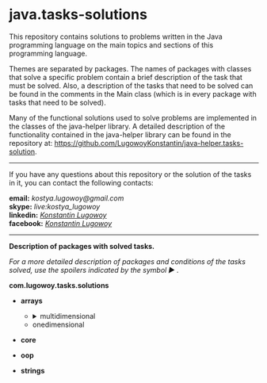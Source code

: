 # java.tasks-solutions

This repository contains solutions to problems written in the Java programming language on the main topics and sections of this programming language.

Themes are separated by packages. The names of packages with classes that solve a specific problem contain a brief description of the task that must be solved. Also, a description of the tasks that need to be solved can be found in the comments in the Main class (which is in every package with tasks that need to be solved).

Many of the functional solutions used to solve problems are implemented in the classes of the java-helper library. A detailed description of the functionality contained in the java-helper library can be found in the repository at: https://github.com/LugowoyKonstantin/java-helper.tasks-solution.

---

If you have any questions about this repository or the solution of the tasks in it, you can contact the following contacts:

**email:** _kostya.lugowoy@gmail.com_  
**skype:** _live:kostya_lugowoy_  
**linkedin:** _[Konstantin Lugowoy](https://www.linkedin.com/in/lugowoy-konstantin/)_  
**facebook:** _[Konstantin Lugowoy](https://www.facebook.com/lugowoy.konstantin)_  

---

**Description of packages with solved tasks.**

_For a more detailed description of packages and conditions of the tasks solved,
use the spoilers indicated by the symbol ► ._

**com.lugowoy.tasks.solutions** <br> 
* **arrays**
    * <details>
        <summary>multidimensional</summary><br>
        <details>
            <summary>1) calculateMatrixDeterminant</summary>
                <blockquote> Calculate the matrix determinant.</blockquote>
                <blockquote> Рассчитать определитель матрицы.</blockquote>
        </details>
        <details>
            <summary>2) calculateNormsOfMatrix</summary>
                <blockquote> Calculate norms of the matrix.</blockquote>
                <blockquote> Рассчитать нормы матрицы.</blockquote>
        </details>
        <details>
            <summary>3) compressMatrixByDeletingRowsAndColumnsWithZeros</summary><br>
                <blockquote> Compress the matrix by deleting rows and columns filled with zeros from it.</blockquote>
                <blockquote> Сжать матрицу, удалив из нее строки и столбцы, заполненные нулями.</blockquote>
        </details>
        <details>
            <summary>4) constructPascalTriangle</summary><br>
                <blockquote> Write a program that builds a Pascal triangle to a depth of 12.
                Each number of a triangle is stored in an array of the appropriate length,
                and the array of rows is stored in an array, the elements of which are 12 arrays of type int.</blockquote>
                <blockquote> Напишите программу, которая строит треугольник Паскаля на глубину до 12.
                Каждое число треугольника сохраняется в массиве соответствующей длины,
                а массив строк хранится в массиве, элементами которого являются 12 массивов типа int.</blockquote>
        </details>
        <details>
            <summary>5) convertMatrixRowsSoThatZeroLocatedAfterAllOthers</summary><br>
                <blockquote> Convert the rows of the matrix so that the elements equal to zero are located
                after all the others.</blockquote>
                <blockquote> Преобразуйте строки матрицы так, чтобы элементы, равные нулю,
                были расположены после всех остальных.</blockquote>
        </details>
        <details>
            <summary>6) findAllLocalMaximumsOfMatrixAndTheirNumber</summary>
                <blockquote> Find all local maximums of the matrix and their number.</blockquote>
                <blockquote> Найти все локальные максимумы матрицы и их количество.</blockquote>
        </details>
        <details>
            <summary>7) findAllLocalMinimumsOfMatrixAndTheirNumber</summary>
                <blockquote> Find all local minimums of the matrix and their number.</blockquote>
                <blockquote> Найти все локальные минимумы матрицы и их количество.</blockquote>
        </details>
        <details>
            <summary>8) findLargestNumberOfDecreasingElementsOfMatrix</summary>
                <blockquote> Find and display the largest number of consecutive descending matrix elements.</blockquote>
                <blockquote> Найдите и отобразите наибольшее количество убывающих элементов	матрицы, идущих подряд.</blockquote>
        </details>
        <details>
            <summary>9) findLargestNumberOfIncreasingElementsOfMatrix</summary>
                <blockquote> Find and display the largest number of consecutive ascending matrix elements.</blockquote>
                <blockquote> Найдите и отобразите наибольшее количество возрастающих элементов матрицы, идущих подряд.</blockquote>
        </details>
        <details>
            <summary>10) findNumberOfAllSaddlePointsOfMatrix</summary>
                <blockquote> Find the number of all saddle points of the matrix.</blockquote>
                <blockquote> Найти количество всех седловых точек матрицы.</blockquote>
        </details>
      </details>
    * onedimensional
* **core**

* **oop**

* **strings**
